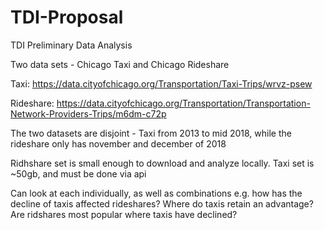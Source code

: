 # TDI-Proposal
TDI Preliminary Data Analysis

Two data sets - Chicago Taxi and Chicago Rideshare

Taxi:
https://data.cityofchicago.org/Transportation/Taxi-Trips/wrvz-psew

Rideshare:
https://data.cityofchicago.org/Transportation/Transportation-Network-Providers-Trips/m6dm-c72p

The two datasets are disjoint - Taxi from 2013 to mid 2018, while the rideshare only has november and december of 2018

Ridhshare set is small enough to download and analyze locally. Taxi set is ~50gb, and must be done via api

Can look at each individually, as well as combinations e.g. how has the decline of taxis affected rideshares? Where do taxis retain an advantage? Are ridshares most popular where taxis have declined?


